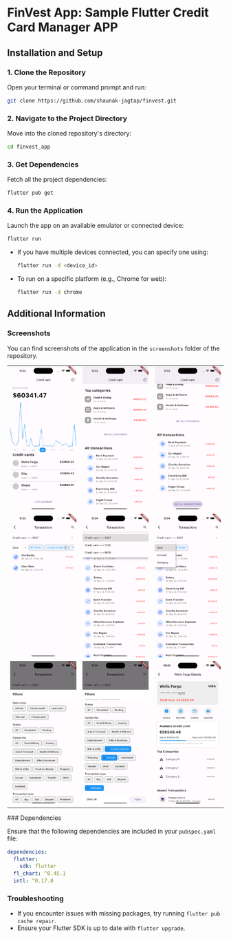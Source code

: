 # FinVest App: Sample Flutter Credit Card Manager APP

## Installation and Setup

### 1. Clone the Repository

Open your terminal or command prompt and run:

```bash
git clone https://github.com/shaunak-jagtap/finvest.git
```

### 2. Navigate to the Project Directory

Move into the cloned repository's directory:

```bash
cd finvest_app
```

### 3. Get Dependencies

Fetch all the project dependencies:

```bash
flutter pub get
```

### 4. Run the Application

Launch the app on an available emulator or connected device:

```bash
flutter run
```

- If you have multiple devices connected, you can specify one using:

  ```bash
  flutter run -d <device_id>
  ```

- To run on a specific platform (e.g., Chrome for web):

  ```bash
  flutter run -d chrome
  ```

## Additional Information

### Screenshots

You can find screenshots of the application in the `screenshots` folder of the repository.

<table>
  <tr>
    <td><img src="screenshots/Simulator%20Screenshot%20-%20iPhone%2015%20Pro%20Max%20-%202024-09-17%20at%2021.33.20.png" width="258" alt="Screenshot 1"></td>
    <td><img src="screenshots/Simulator%20Screenshot%20-%20iPhone%2015%20Pro%20Max%20-%202024-09-17%20at%2021.33.27.png" width="258" alt="Screenshot 2"></td>
    <td><img src="screenshots/Simulator%20Screenshot%20-%20iPhone%2015%20Pro%20Max%20-%202024-09-17%20at%2021.33.43.png" width="258" alt="Screenshot 3"></td>
  </tr>
  <tr>
    <td><img src="screenshots/Simulator%20Screenshot%20-%20iPhone%2015%20Pro%20Max%20-%202024-09-17%20at%2021.33.56.png" width="258" alt="Screenshot 4"></td>
    <td><img src="screenshots/Simulator%20Screenshot%20-%20iPhone%2015%20Pro%20Max%20-%202024-09-17%20at%2021.34.05.png" width="258" alt="Screenshot 5"></td>
    <td><img src="screenshots/Simulator%20Screenshot%20-%20iPhone%2015%20Pro%20Max%20-%202024-09-17%20at%2021.34.10.png" width="258" alt="Screenshot 6"></td>
  </tr>
  <tr>
    <td><img src="screenshots/Simulator%20Screenshot%20-%20iPhone%2015%20Pro%20Max%20-%202024-09-17%20at%2021.34.14.png" width="258" alt="Screenshot 7"></td>
    <td><img src="screenshots/Simulator%20Screenshot%20-%20iPhone%2015%20Pro%20Max%20-%202024-09-17%20at%2021.34.24.png" width="258" alt="Screenshot 8"></td>
    <td><img src="screenshots/Simulator%20Screenshot%20-%20iPhone%2015%20Pro%20Max%20-%202024-09-17%20at%2022.45.14.png" width="258" alt="Screenshot 8"></td>
  </tr>
</table>
### Dependencies

Ensure that the following dependencies are included in your `pubspec.yaml` file:

```yaml
dependencies:
  flutter:
    sdk: flutter
  fl_chart: ^0.45.1
  intl: ^0.17.0
```

### Troubleshooting

- If you encounter issues with missing packages, try running `flutter pub cache repair`.
- Ensure your Flutter SDK is up to date with `flutter upgrade`.
